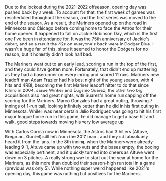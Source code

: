 Due to the lockout during the 2021-2022 offseason, opening day was
pushed back by a week. To account for that, the first week of games
was rescheduled throughout the season, and the first series was moved
to the end of the season. As a result, the Mariners opened up on the
road in Minnesota and Chicago before coming home to face the Astros
for their home opener. It happened to fall on Jackie Robinson Day,
which is the first one I've been in attendance for. It was the 75th
anniversary of Jackie's debut, and as a result the 42s on everyone's
back were in Dodger Blue. I wasn't a huge fan of this, since it seemed
to honor the Dodgers for no reason, but it honestly didn't look half
bad.

The Mariners went out to an early lead, scoring a run in the top of
the first, and they could have gotten more. Fortunately, that didn't
end up mattering as they had a baserunner on every inning and scored
11 runs. Mariners new leadoff man Adam Frazier had his best night of
the young season, with 4 hits and 4RBI, becoming the first Mariner
leadoff hitter to do that since Ichiro in 2004. Jesse Winker and
Eugenio Suarez, the other two big acquisitions also had great nights,
with Suarez's home run capping off the scoring for the Mariners. Marco
Gonzales had a great outing, throwing 7 innings of 1-run ball, looking
infinitely better than he did in his first outing in Minnesota. While
I was near certain Julio Rodriguez was going to hit his first major
league home run in this game, he did manage to get a base hit and
walk, good steps towards moving his very low average up.

With Carlos Correa now in Minnesota, the Astros had 3 hitters (Altuve,
Bregman, Gurriel) still left from the 2017 team, and they still
absolutely heard it from the fans. In the 8th inning, when the
Mariners were already leading 9-1, Altuve came up with two outs and
the bases empty, the booing was especially pertinent, and it quickly
turned into cheers as Altuve went down on 3 pitches. A really strong
way to start out the year at home for the Mariners, as this more than
doubled their season-high run total in a game (previous was only 5).
While nothing super weird happened like 2021's opening day, this game
was nothing but positives for the Mariners.
